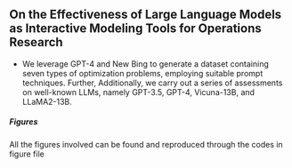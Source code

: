 ## On the Effectiveness of Large Language Models as Interactive Modeling Tools for Operations Research



- We leverage GPT-4 and New Bing to generate a dataset containing seven types of optimization problems, employing suitable prompt techniques. Further, Additionally, we carry out a series of assessments on well-known LLMs, namely GPT-3.5, GPT-4, Vicuna-13B, and LLaMA2-13B. 





##### Figures

All the figures involved can be found and reproduced through the codes in figure file



